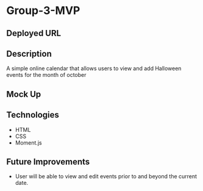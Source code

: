 # Group-3-MVP


## Deployed URL 



## Description
A simple online calendar that allows users to view and add Halloween events for the month of october



## Mock Up



## Technologies
* HTML
* CSS
* Moment.js


## Future Improvements
* User will be able to view and edit events prior to and beyond the current date. 
